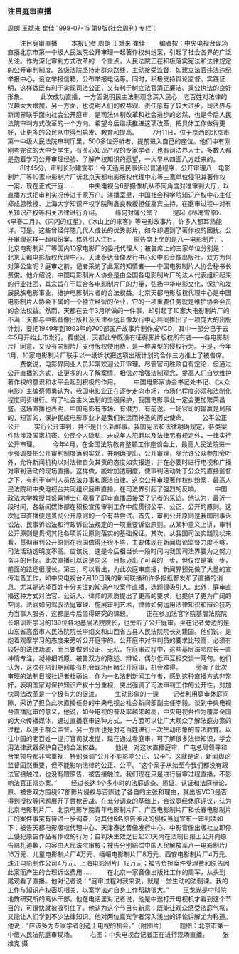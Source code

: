 ### 注目庭审直播
周朗  王斌来  崔佳
1998-07-15
第9版(社会周刊)
专栏：

　　注目庭审直播
　　本报记者  周朗  王斌来  崔佳
　　编者按：中央电视台现场直播北京市第一中级人民法院公开审理一起著作权纠纷案，引起了社会各界的广泛关注。作为深化审判方式改革的一个重点，人民法院正在积极落实宪法和法律规定的公开审判制度。各级法院坚持走群众路线，主动接受监督，如建立法官违法违纪举报中心，设立举报信箱，公布举报电话等。同时，积极支持舆论监督。实践证明，这样做既有利于实现司法公正，又有利于树立法官清正廉洁、秉公执法的良好形象。
　　此次成功直播，一方面说明民主法制观念深入民心，老百姓对法律的兴趣大大增加，另一方面，也说明人们的权益观、责任感有了较大进步。司法界与新闻界联手面向社会公开庭审，是司法体制改革和社会进步的必然，也是今后人民法院审判方式改革的一个方向。希望今后继续推进这项改革，把具体工作做得更好，让更多的公民从中得到启发、教育和提高。
　　7月11日，位于京西的北京市第一中级人民法院审判厅里，500多位旁听者，提前进入自己的座位。他们中有刚刚考完试的大中专学生，有关心知识产权的专家学者，也有司法界人士，多数人都是抱着学习公开审理经验、了解产权知识的愿望，一大早从四面八方赶来的。
　　8时45分，审判长孙建宣布：今天适用民事诉讼普通程序，公开审理八一电影制片厂等10家电影制片厂诉北京天都电影版权代理中心等三家单位侵犯其著作权一案，现在正式开庭……
　　中央电视台6部摄像机从不同角度对准审判大厅，以直播方式把审判实况传进千家万户。演播室里，中国社会科学院知识产权中心主任郑成思教授、上海大学知识产权学院陶鑫良教授担任嘉宾主持，在庭审过程中对有关知识产权等相关法律进行介绍。
　　缘何对簿公堂？
　　提起《林海雪原》、《早春二月》、《闪闪的红星》、《冰山上的来客》等电影故事片，许多人都耳熟能详。可是，这些曾经伴随几代人成长的优秀影片，如今却遇到了著作权的困扰。公开审理这样一起纠纷案，格外引人注目。
　　原告席上坐的是八一电影制片厂、北京电影制片厂等国内10家电影厂的委托代理人；被告席上的三家单位分别是：北京天都电影版权代理中心、天津泰达音像发行中心和中影音像出版社。双方为何对簿公堂呢？庭审之前，记者采访了此案的知情者——中国电影制片人协会秘书长费俊。他介绍说，中国电影制片人协会是由全国各电影制片厂的法人代表组织起来的行业社团，其宗旨在于联合各电影制片厂的力量，弘扬中华电影文化，保护和发展民族电影事业，维护电影制片者的合法权益。北京天都电影版权代理中心是中国电影制片人协会下属的一个独立经营的企业，它的一项重要任务就是维护协会会员的合法权益。然而，天都在去年3月所做的一件事，却引起了10家大电影制片厂的不满：天都与中影音像出版社及天津泰达音像发行中心共同推出了一项庞大的出版计划，要把1949年到1993年的700部国产故事片制作成VCD，其中一部分已于去年5月开始上市发行。费俊说，天都此举既没有征得影片版权所有者——各电影制片厂同意，又没有向制片厂支付版权使用费，是一种典型的侵权行为。于是，今年1月，10家电影制片厂联手以一纸诉状把这项出版计划的合作三方推上了被告席。
　　费俊说，电影界同业人员非常欢迎公开审理。尽管官司胜败自有定论，但通过公开直播的方式，让更多的人了解案情，相信对增强法制观念，提高人们自觉维护著作权的意识和水平会起到积极的作用。
　　中国电影家协会书记处书记、《大众电影》主编蔡师勇认为，我国电影业正在逐步走向市场，市场化程度必须和法制化程度同步进行。有了社会主义法制的坚强保护，我国电影事业一定会更加繁荣昌盛。这场直播也表明，中国电影有市场、有潜力、有前途。一场官司的输赢是局部的，短暂的，保护民族电影事业才是我们长远而神圣的历史使命。
　　公平公正公开
　　实行公开审判，并不是什么新鲜事。我国宪法和法律明确规定，各类案件除涉及国家机密、公民个人隐私、未成年人犯罪以及法律另有规定外，一律实行公开审理。
　　今年4月，在全国法院教育整顿工作座谈会上，最高人民法院进一步强调要把公开审判制度落到实处，并明确提出，公开审理，除允许公众参加旁听外，允许新闻机构以对法律自负其责的态度如实报道，并在必要时进行电视和广播对审判活动的现场直播。这样做，能增加透明度，使审判活动处于公众的直接监督之下，有利于审判人员依法办事和廉洁自律。这次公开审理著作权纠纷案，最高人民法院和中央电视台共同组织庭审直播，在司法界引起了强烈的反响。
　　中国政法大学教授肖盛喜博士在观看了庭审直播后接受了记者的采访。他认为，最近一段时间，各新闻媒体都在积极宣传审判工作中应贯彻公平、公正、公开的原则。这次庭审直播便是贯彻公开原则的一个有益尝试。首先，审判公开原则是我国刑事诉讼法、民事诉讼法和行政诉讼法规定的一项重要诉讼原则。从某种意义上讲，审判公开原则是贯彻其他各项诉讼原则落实的基础保证。其次，从我国司法实践现状来看，贯彻审判公开原则在我国做得还很不够，主要体现在新闻舆论监督力度不够，司法活动透明度不高。应该说，这是今后相当长一段时间内我国司法界要为之努力奋斗的目标。此次直播可以说是向这一目标迈出了可喜的一步，但仅仅是第一步，前面的路还很漫长。第三，可以看出，为此次庭审直播，新闻界预先做了大量的宣传准备工作，如中央电视台7月10日晚的新闻联播和许多报纸都发布了直播的消息。尤其是选择百姓十分关注的知识产权案件直播，选题很吸引人。此外，庭审直播这种方式对法官、公诉人、律师的素质提出了更高的要求，也提供了更为广阔的空间。法官如何驾驭法庭审理、施展审判艺术，律师如何运用法律知识和辩论技巧为当事人服务，这都是今后值得研究的课题。
　　正在参加法官学院基层法院院长培训班学习的130位各地基层法院院长，也旁听了公开庭审。坐在记者旁边的是山东省高密市人民法院院长李绍文和山西省古县人民法院院长刘建国。他们说，是抱着观摩学习的态度来旁听公开庭审的。公开庭审对审判员的要求比较高，必须有较好的法律功底，而且要做到公正、无私。在庭审过程中，这些基层法院院长一直神情专注，凝神细听原、被告双方的陈述、辩论，偶尔低声互相交谈一两句。他们认为，这次在培训期间能有机会现场目睹公开庭审，机会难得。
　　旁听了此次审理的法制日报社记者杜萌说，作为一名法制新闻工作者，感到这种直播方式非常好，表明国家对保护知识产权十分重视，突出强调了司法审判工作的公开性，对加快司法改革是一个极有力的促进。
　　生动形象的一课
　　记者利用庭审休庭间隙，采访了担负此次直播任务的中央电视台社会新闻部副主任李毅。谈到中央电视台直播庭审的意义，他说，如今电视的普及率越来越高，中央电视台作为覆盖全国的大众传播媒体，通过直播庭审这种方式，一方面可以让广大观众了解法庭办案的过程，以便于群众监督，另一方面也是对老百姓进行一次生动形象的普法教育。以往中国的老百姓一提打官司就发憷，现在通过看庭审，可了解很多法律知识，学会用法律武器保护自己的合法权益。
　　他说，对这次直播庭审，广电总局领导和台里领导都非常重视，特别强调“公开不能影响公正、公平”。这就是说，新闻舆论监督固然重要，但不能影响法律的公正、公平。“这个案子从始至今我们都没有跟法官接触过，也没有跟原告、被告接触过。我们现在只是进行庭审过程直播，不影响法官正常办案。”
　　经过长达4个多小时的法庭调查、质证、认证和法庭辩论，原、被告双方围绕27部影片侵权与否陈述了各自的主张和理由，就出版VCD是否得到授权等问题展开了唇枪舌战。在充分调查的基础上，合议庭经休庭评议，认为北京电影制片厂、北京电影学院青年电影制片厂、广西电影制片厂和长春电影制片厂的案件事实有待进一步调查，对其他6名原告涉及的侵权当庭宣布一审判决如下：被告天都电影版权代理中心、天津泰达音像发行中心、中影音像出版社立即停止侵犯原告作品著作权的行为；自判决生效之日起20天内在法制日报上公开向原告赔礼道歉，内容由人民法院审核；被告分别赔偿中国人民解放军八一电影制片厂16万元、儿童电影制片厂4万元、峨嵋电影制片厂8万元、西安电影制片厂4万元、珠江电影制作公司4万元、上海电影制片厂12万元；被告负担案件受理费和原告因此案而产生的合理诉讼费用……
　　在北京一家音像出版社工作的周军，从头到尾观看了直播。他对记者说：“庭审过程对我来说，就是一堂生动的法制课。我的工作与知识产权密切相关，以案学法对自身工作帮助很大。”
　　王戈光是中科院地质研究所的离休干部，他在电话里对记者说，他是中途打开电视机才看到这个节目的，可很快就被吸引住了。他认为这个节目有新意：既能让观众感受法庭气氛，又能让人们学到不少法律知识。他对两位嘉宾学者深入浅出的评论讲解尤为称道。他说：“应该多为专家学者创造上电视的机会。”（附图片）
　　题图：北京市第一中级人民法院庭审现场。
　　右图：中央电视台记者正在进行现场直播。
　　张维克  摄
